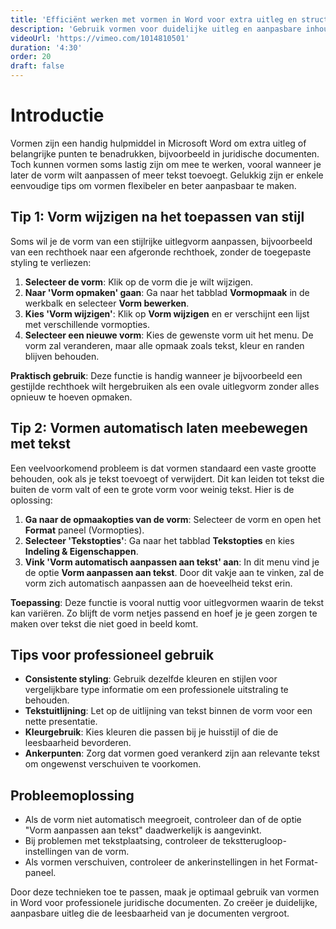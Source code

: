 ```yaml
---
title: 'Efficiënt werken met vormen in Word voor extra uitleg en structuur'
description: 'Gebruik vormen voor duidelijke uitleg en aanpasbare inhoud in juridische documenten'
videoUrl: 'https://vimeo.com/1014810501'
duration: '4:30'
order: 20
draft: false
---
```


# Introductie

Vormen zijn een handig hulpmiddel in Microsoft Word om extra uitleg of belangrijke punten te benadrukken, bijvoorbeeld in juridische documenten. Toch kunnen vormen soms lastig zijn om mee te werken, vooral wanneer je later de vorm wilt aanpassen of meer tekst toevoegt. Gelukkig zijn er enkele eenvoudige tips om vormen flexibeler en beter aanpasbaar te maken.

## Tip 1: Vorm wijzigen na het toepassen van stijl

Soms wil je de vorm van een stijlrijke uitlegvorm aanpassen, bijvoorbeeld van een rechthoek naar een afgeronde rechthoek, zonder de toegepaste styling te verliezen:

1. **Selecteer de vorm**: Klik op de vorm die je wilt wijzigen.
2. **Naar 'Vorm opmaken' gaan**: Ga naar het tabblad **Vormopmaak** in de werkbalk en selecteer **Vorm bewerken**.
3. **Kies 'Vorm wijzigen'**: Klik op **Vorm wijzigen** en er verschijnt een lijst met verschillende vormopties.
4. **Selecteer een nieuwe vorm**: Kies de gewenste vorm uit het menu. De vorm zal veranderen, maar alle opmaak zoals tekst, kleur en randen blijven behouden.

**Praktisch gebruik**: Deze functie is handig wanneer je bijvoorbeeld een gestijlde rechthoek wilt hergebruiken als een ovale uitlegvorm zonder alles opnieuw te hoeven opmaken.

## Tip 2: Vormen automatisch laten meebewegen met tekst

Een veelvoorkomend probleem is dat vormen standaard een vaste grootte behouden, ook als je tekst toevoegt of verwijdert. Dit kan leiden tot tekst die buiten de vorm valt of een te grote vorm voor weinig tekst. Hier is de oplossing:

1. **Ga naar de opmaakopties van de vorm**: Selecteer de vorm en open het **Format** paneel (Vormopties).
2. **Selecteer 'Tekstopties'**: Ga naar het tabblad **Tekstopties** en kies **Indeling & Eigenschappen**.
3. **Vink 'Vorm automatisch aanpassen aan tekst' aan**: In dit menu vind je de optie **Vorm aanpassen aan tekst**. Door dit vakje aan te vinken, zal de vorm zich automatisch aanpassen aan de hoeveelheid tekst erin.

**Toepassing**: Deze functie is vooral nuttig voor uitlegvormen waarin de tekst kan variëren. Zo blijft de vorm netjes passend en hoef je je geen zorgen te maken over tekst die niet goed in beeld komt.

## Tips voor professioneel gebruik

- **Consistente styling**: Gebruik dezelfde kleuren en stijlen voor vergelijkbare type informatie om een professionele uitstraling te behouden.
- **Tekstuitlijning**: Let op de uitlijning van tekst binnen de vorm voor een nette presentatie.
- **Kleurgebruik**: Kies kleuren die passen bij je huisstijl of die de leesbaarheid bevorderen.
- **Ankerpunten**: Zorg dat vormen goed verankerd zijn aan relevante tekst om ongewenst verschuiven te voorkomen.

## Probleemoplossing

- Als de vorm niet automatisch meegroeit, controleer dan of de optie "Vorm aanpassen aan tekst" daadwerkelijk is aangevinkt.
- Bij problemen met tekstplaatsing, controleer de tekstterugloop-instellingen van de vorm.
- Als vormen verschuiven, controleer de ankerinstellingen in het Format-paneel.

Door deze technieken toe te passen, maak je optimaal gebruik van vormen in Word voor professionele juridische documenten. Zo creëer je duidelijke, aanpasbare uitleg die de leesbaarheid van je documenten vergroot.